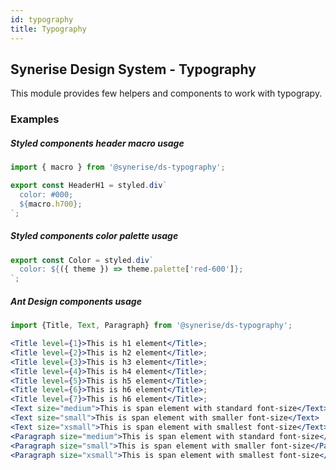 ```yaml
---
id: typography
title: Typography
---
```


## Synerise Design System - Typography

This module provides few helpers and components to work with typograpy.

### Examples

##### Styled components header macro usage

```jsx harmony
import { macro } from '@synerise/ds-typography';

export const HeaderH1 = styled.div`
  color: #000;
  ${macro.h700};
`;
```

##### Styled components color palette usage

```jsx harmony
export const Color = styled.div`
  color: ${({ theme }) => theme.palette['red-600']};
`;
```

##### Ant Design components usage

```jsx harmony
import {Title, Text, Paragraph} from '@synerise/ds-typography';

<Title level={1}>This is h1 element</Title>;
<Title level={2}>This is h2 element</Title>;
<Title level={3}>This is h3 element</Title>;
<Title level={4}>This is h4 element</Title>;
<Title level={5}>This is h5 element</Title>;
<Title level={6}>This is h6 element</Title>;
<Title level={7}>This is h6 element</Title>;
<Text size="medium">This is span element with standard font-size</Text>
<Text size="small">This is span element with smaller font-size</Text>
<Text size="xsmall">This is span element with smallest font-size</Text>
<Paragraph size="medium">This is span element with standard font-size</Paragraph>
<Paragraph size="small">This is span element with smaller font-size</Paragraph>
<Paragraph size="xsmall">This is span element with smallest font-size</Paragraph>
```
